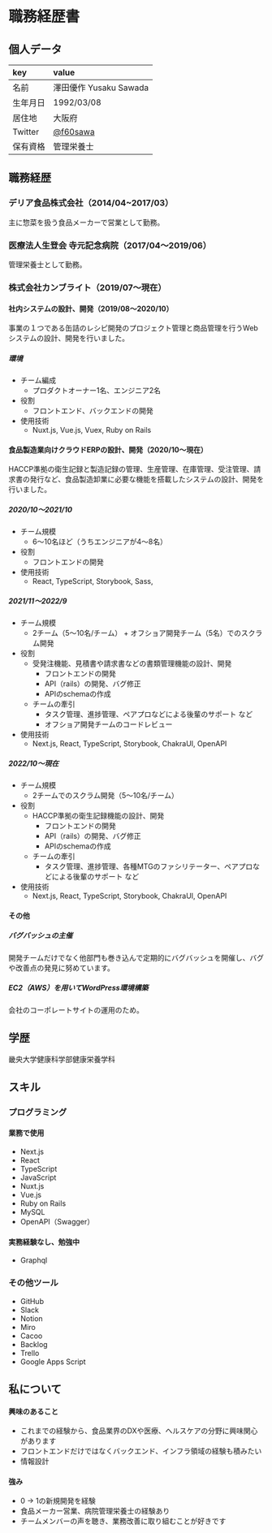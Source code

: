 # 職務経歴書

## 個人データ
|key|value|
|:-|:-|
|名前|澤田優作 Yusaku Sawada|
|生年月日|1992/03/08|
|居住地|大阪府|
|Twitter|[@f60sawa](https://twitter.com/f60sawa)|
|保有資格|管理栄養士|

## 職務経歴
### デリア食品株式会社（2014/04~2017/03）
主に惣菜を扱う食品メーカーで営業として勤務。

### 医療法人生登会 寺元記念病院（2017/04〜2019/06）
管理栄養士として勤務。

### 株式会社カンブライト（2019/07〜現在）
#### 社内システムの設計、開発（2019/08〜2020/10）
事業の１つである缶詰のレシピ開発のプロジェクト管理と商品管理を行うWebシステムの設計、開発を行いました。
##### 環境
- チーム編成
  - プロダクトオーナー1名、エンジニア2名
- 役割
  - フロントエンド、バックエンドの開発
- 使用技術
  - Nuxt.js, Vue.js, Vuex, Ruby on Rails

#### 食品製造業向けクラウドERPの設計、開発（2020/10〜現在）
HACCP準拠の衛生記録と製造記録の管理、生産管理、在庫管理、受注管理、請求書の発行など、食品製造卸業に必要な機能を搭載したシステムの設計、開発を行いました。

##### 2020/10〜2021/10
- チーム規模
  - 6〜10名ほど（うちエンジニアが4〜8名）
- 役割
  - フロントエンドの開発
- 使用技術
  - React, TypeScript, Storybook, Sass,

##### 2021/11〜2022/9
- チーム規模
  - 2チーム（5〜10名/チーム） + オフショア開発チーム（5名）でのスクラム開発
- 役割
  - 受発注機能、見積書や請求書などの書類管理機能の設計、開発
    - フロントエンドの開発
    - API（rails）の開発、バグ修正
    - APIのschemaの作成
  - チームの牽引
    - タスク管理、進捗管理、ペアプロなどによる後輩のサポート など
    - オフショア開発チームのコードレビュー
- 使用技術
  - Next.js, React, TypeScript, Storybook, ChakraUI, OpenAPI

##### 2022/10〜現在
- チーム規模
  - 2チームでのスクラム開発（5〜10名/チーム）
- 役割
  - HACCP準拠の衛生記録機能の設計、開発
    - フロントエンドの開発
    - API（rails）の開発、バグ修正
    - APIのschemaの作成
  - チームの牽引
    - タスク管理、進捗管理、各種MTGのファシリテーター、ペアプロなどによる後輩のサポート など
- 使用技術
  - Next.js, React, TypeScript, Storybook, ChakraUI, OpenAPI

#### その他
##### バグバッシュの主催
開発チームだけでなく他部門も巻き込んで定期的にバグバッシュを開催し、バグや改善点の発見に努めています。

##### EC2（AWS）を用いてWordPress環境構築
会社のコーポレートサイトの運用のため。

## 学歴
畿央大学健康科学部健康栄養学科
## スキル
### プログラミング
#### 業務で使用
- Next.js
- React
- TypeScript
- JavaScript
- Nuxt.js
- Vue.js
- Ruby on Rails
- MySQL
- OpenAPI（Swagger）

#### 実務経験なし、勉強中
- Graphql

### その他ツール
- GitHub
- Slack
- Notion
- Miro
- Cacoo
- Backlog
- Trello
- Google Apps Script

## 私について
#### 興味のあること
- これまでの経験から、食品業界のDXや医療、ヘルスケアの分野に興味関心があります
- フロントエンドだけではなくバックエンド、インフラ領域の経験も積みたい
- 情報設計

#### 強み
- 0 -> 1の新規開発を経験
- 食品メーカー営業、病院管理栄養士の経験あり
- チームメンバーの声を聴き、業務改善に取り組むことが好きです

